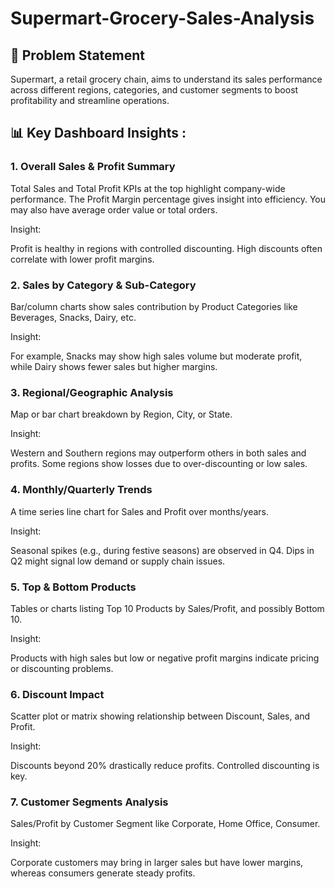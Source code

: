 # Supermart-Grocery-Sales-Analysis

## 📌 Problem Statement

Supermart, a retail grocery chain, aims to understand its sales performance across different regions, categories, and customer segments to boost profitability and streamline operations.

## 📊 Key Dashboard Insights :

### 1. Overall Sales & Profit Summary
   
Total Sales and Total Profit KPIs at the top highlight company-wide performance.
The Profit Margin percentage gives insight into efficiency.
You may also have average order value or total orders.

Insight:

Profit is healthy in regions with controlled discounting. High discounts often correlate with lower profit margins.

### 2. Sales by Category & Sub-Category
   
Bar/column charts show sales contribution by Product Categories like Beverages, Snacks, Dairy, etc.

Insight:

For example, Snacks may show high sales volume but moderate profit, while Dairy shows fewer sales but higher margins.

### 3. Regional/Geographic Analysis
   
Map or bar chart breakdown by Region, City, or State.

Insight:

Western and Southern regions may outperform others in both sales and profits. Some regions show losses due to over-discounting or low sales.

### 4. Monthly/Quarterly Trends
   
A time series line chart for Sales and Profit over months/years.

Insight:

Seasonal spikes (e.g., during festive seasons) are observed in Q4. Dips in Q2 might signal low demand or supply chain issues.

### 5. Top & Bottom Products
   
Tables or charts listing Top 10 Products by Sales/Profit, and possibly Bottom 10.

Insight:

Products with high sales but low or negative profit margins indicate pricing or discounting problems.

### 6. Discount Impact
   
Scatter plot or matrix showing relationship between Discount, Sales, and Profit.

Insight:

Discounts beyond 20% drastically reduce profits. Controlled discounting is key.

### 7. Customer Segments Analysis
   
Sales/Profit by Customer Segment like Corporate, Home Office, Consumer.

Insight:

Corporate customers may bring in larger sales but have lower margins, whereas consumers generate steady profits.
